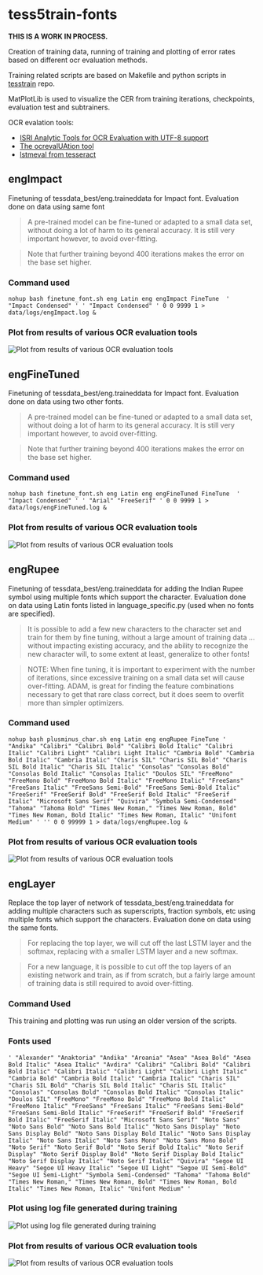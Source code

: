 # tess5train-fonts

**THIS IS A WORK IN PROCESS.**

Creation of training data, running of training and plotting of error rates based on different ocr evaluation methods.

Training related scripts are based on Makefile and python scripts in [tesstrain](https://github.com/tesseract-ocr/tesstrain) repo.

MatPlotLib is used to visualize the CER from training iterations, checkpoints, evaluation test and subtrainers.

OCR evalation tools:
* [ISRI Analytic Tools for OCR Evaluation with UTF-8 support](https://github.com/eddieantonio/ocreval) 
* [The ocrevalUAtion tool](https://sites.google.com/site/textdigitisation/ocrevaluation)
* [lstmeval from tesseract](https://github.com/tesseract-ocr/tesseract/blob/main/doc/lstmeval.1.asc)

## engImpact

Finetuning of tessdata_best/eng.traineddata for Impact font.
Evaluation done on data using same font

>A pre-trained model can be fine-tuned or adapted to a small data set, without doing a lot of harm to its general accuracy. It is still very important however, to avoid over-fitting.

>Note that further training beyond 400 iterations makes the error on the base set higher.

### Command used

```
nohup bash finetune_font.sh eng Latin eng engImpact FineTune  ' "Impact Condensed" ' ' "Impact Condensed" ' 0 0 9999 1 > data/logs/engImpact.log &
```

### Plot from results of various OCR evaluation tools
![Plot from results of various OCR evaluation tools](https://github.com/Shreeshrii/tess5train-fonts/blob/main/data/engImpact/plots/engImpact-1.png)

## engFineTuned

Finetuning of tessdata_best/eng.traineddata for Impact font.
Evaluation done on data using two other fonts.

>A pre-trained model can be fine-tuned or adapted to a small data set, without doing a lot of harm to its general accuracy. It is still very important however, to avoid over-fitting.

>Note that further training beyond 400 iterations makes the error on the base set higher.

### Command used

```
nohup bash finetune_font.sh eng Latin eng engFineTuned FineTune  ' "Impact Condensed" ' ' "Arial" "FreeSerif" ' 0 0 9999 1 > data/logs/engFineTuned.log &
```

### Plot from results of various OCR evaluation tools
![Plot from results of various OCR evaluation tools](https://github.com/Shreeshrii/tess5train-fonts/blob/main/data/engFineTuned/plots/engFineTuned-1.png)

## engRupee

Finetuning of tessdata_best/eng.traineddata for adding the Indian Rupee symbol using multiple fonts which support the character.
Evaluation done on data using Latin fonts listed in language_specific.py (used when no fonts are specified).

>It is possible to add a few new characters to the character set and train for them by fine tuning, without a large amount of training data ... without impacting existing accuracy, and the ability to recognize the new character will, to some extent at least, generalize to other fonts!

>NOTE: When fine tuning, it is important to experiment with the number of iterations, since excessive training on a small data set will cause over-fitting. ADAM, is great for finding the feature combinations necessary to get that rare class correct, but it does seem to overfit more than simpler optimizers.

### Command used

```
nohup bash plusminus_char.sh eng Latin eng engRupee FineTune ' "Andika" "Calibri" "Calibri Bold" "Calibri Bold Italic" "Calibri Italic" "Calibri Light" "Calibri Light Italic" "Cambria Bold" "Cambria Bold Italic" "Cambria Italic" "Charis SIL" "Charis SIL Bold" "Charis SIL Bold Italic" "Charis SIL Italic" "Consolas" "Consolas Bold" "Consolas Bold Italic" "Consolas Italic" "Doulos SIL" "FreeMono" "FreeMono Bold" "FreeMono Bold Italic" "FreeMono Italic" "FreeSans" "FreeSans Italic" "FreeSans Semi-Bold" "FreeSans Semi-Bold Italic" "FreeSerif" "FreeSerif Bold" "FreeSerif Bold Italic" "FreeSerif Italic" "Microsoft Sans Serif" "Quivira" "Symbola Semi-Condensed" "Tahoma" "Tahoma Bold" "Times New Roman," "Times New Roman, Bold" "Times New Roman, Bold Italic" "Times New Roman, Italic" "Unifont Medium" ' '' 0 0 99999 1 > data/logs/engRupee.log &
```

### Plot from results of various OCR evaluation tools
![Plot from results of various OCR evaluation tools](https://github.com/Shreeshrii/tess5train-fonts/blob/main/data/engRupee/plots/engRupee-1.png)

## engLayer

Replace the top layer of network of tessdata_best/eng.traineddata for adding multiple characters such as superscripts, fraction symbols, etc using multiple fonts which support the characters.
Evaluation done on data using the same fonts.

>For replacing the top layer, we will cut off the last LSTM layer and the softmax, replacing with a smaller LSTM layer and a new softmax.

>For a new language, it is possible to cut off the top layers of an existing network and train, as if from scratch, but a fairly large amount of training data is still required to avoid over-fitting.

### Command Used

This training and plotting was run using an older version of the scripts.

### Fonts used

```
' "Alexander" "Anaktoria" "Andika" "Aroania" "Asea" "Asea Bold" "Asea Bold Italic" "Asea Italic" "Avdira" "Calibri" "Calibri Bold" "Calibri Bold Italic" "Calibri Italic" "Calibri Light" "Calibri Light Italic" "Cambria Bold" "Cambria Bold Italic" "Cambria Italic" "Charis SIL" "Charis SIL Bold" "Charis SIL Bold Italic" "Charis SIL Italic" "Consolas" "Consolas Bold" "Consolas Bold Italic" "Consolas Italic" "Doulos SIL" "FreeMono" "FreeMono Bold" "FreeMono Bold Italic" "FreeMono Italic" "FreeSans" "FreeSans Italic" "FreeSans Semi-Bold" "FreeSans Semi-Bold Italic" "FreeSerif" "FreeSerif Bold" "FreeSerif Bold Italic" "FreeSerif Italic" "Microsoft Sans Serif" "Noto Sans" "Noto Sans Bold" "Noto Sans Bold Italic" "Noto Sans Display" "Noto Sans Display Bold" "Noto Sans Display Bold Italic" "Noto Sans Display Italic" "Noto Sans Italic" "Noto Sans Mono" "Noto Sans Mono Bold" "Noto Serif" "Noto Serif Bold" "Noto Serif Bold Italic" "Noto Serif Display" "Noto Serif Display Bold" "Noto Serif Display Bold Italic" "Noto Serif Display Italic" "Noto Serif Italic" "Quivira" "Segoe UI Heavy" "Segoe UI Heavy Italic" "Segoe UI Light" "Segoe UI Semi-Bold" "Segoe UI Semi-Light" "Symbola Semi-Condensed" "Tahoma" "Tahoma Bold" "Times New Roman," "Times New Roman, Bold" "Times New Roman, Bold Italic" "Times New Roman, Italic" "Unifont Medium" '
```
### Plot using log file generated during training
![Plot using log file generated during training](https://github.com/Shreeshrii/tess5train-fonts/blob/main/data/engLayer/plots/engLayer-LOG-10.png)

### Plot from results of various OCR evaluation tools
![Plot from results of various OCR evaluation tools](https://github.com/Shreeshrii/tess5train-fonts/blob/main/data/engLayer/plots/engLayer-10.png)
